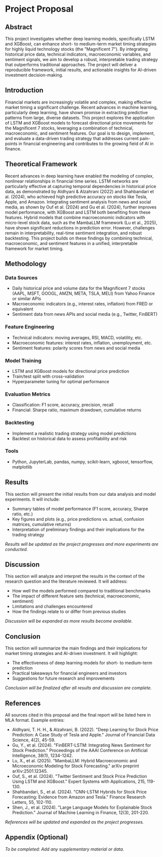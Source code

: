 # Project Proposal

## Abstract
This project investigates whether deep learning models, specifically LSTM and XGBoost, can enhance short- to medium-term market timing strategies for highly liquid technology stocks (the "Magnificent 7"). By integrating historical price data, technical indicators, macroeconomic variables, and sentiment signals, we aim to develop a robust, interpretable trading strategy that outperforms traditional approaches. The project will deliver a reproducible framework, initial results, and actionable insights for AI-driven investment decision-making.

## Introduction
Financial markets are increasingly volatile and complex, making effective market timing a significant challenge. Recent advances in machine learning, particularly deep learning, have shown promise in extracting predictive patterns from large, diverse datasets. This project explores the application of LSTM and XGBoost models to forecast directional price movements for the Magnificent 7 stocks, leveraging a combination of technical, macroeconomic, and sentiment features. Our goal is to design, implement, and evaluate a data-driven trading strategy that addresses current pain-points in financial engineering and contributes to the growing field of AI in finance.

## Theoretical Framework
Recent advances in deep learning have enabled the modeling of complex, nonlinear relationships in financial time series. LSTM networks are particularly effective at capturing temporal dependencies in historical price data, as demonstrated by Aldhyani & Alzahrani (2022) and Shahbandari et al. (2024), who achieved high predictive accuracy on stocks like Tesla, Apple, and Amazon. Integrating sentiment analysis from news and social media, as shown by Ouf et al. (2024) and Gu et al. (2024), further improves model performance, with XGBoost and LSTM both benefiting from these features. Hybrid models that combine macroeconomic indicators with micro-level stock data, such as the MambaLLM framework (Lu et al., 2025), have shown significant reductions in prediction error. However, challenges remain in interpretability, real-time sentiment integration, and robust backtesting. This project builds on these findings by combining technical, macroeconomic, and sentiment features in a unified, interpretable framework for market timing.

## Methodology
### Data Sources
- Daily historical price and volume data for the Magnificent 7 stocks (AAPL, MSFT, GOOGL, AMZN, META, TSLA, MELI) from Yahoo Finance or similar APIs
- Macroeconomic indicators (e.g., interest rates, inflation) from FRED or equivalent
- Sentiment data from news APIs and social media (e.g., Twitter, FinBERT)

### Feature Engineering
- Technical indicators: moving averages, RSI, MACD, volatility, etc.
- Macroeconomic features: interest rates, inflation, unemployment, etc.
- Sentiment features: polarity scores from news and social media

### Model Training
- LSTM and XGBoost models for directional price prediction
- Train/test split with cross-validation
- Hyperparameter tuning for optimal performance

### Evaluation Metrics
- Classification: F1 score, accuracy, precision, recall
- Financial: Sharpe ratio, maximum drawdown, cumulative returns

### Backtesting
- Implement a realistic trading strategy using model predictions
- Backtest on historical data to assess profitability and risk

### Tools
- Python, JupyterLab, pandas, numpy, scikit-learn, xgboost, tensorflow, matplotlib

## Results
This section will present the initial results from our data analysis and model experiments. It will include:
- Summary tables of model performance (F1 score, accuracy, Sharpe ratio, etc.)
- Key figures and plots (e.g., price predictions vs. actual, confusion matrices, cumulative returns)
- Interpretation of preliminary findings and their implications for the trading strategy

*Results will be updated as the project progresses and more experiments are conducted.*

## Discussion
This section will analyze and interpret the results in the context of the research question and the literature reviewed. It will address:
- How well the models performed compared to traditional benchmarks
- The impact of different feature sets (technical, macroeconomic, sentiment)
- Limitations and challenges encountered
- How the findings relate to or differ from previous studies

*Discussion will be expanded as more results become available.*

## Conclusion
This section will summarize the main findings and their implications for market timing strategies and AI-driven investment. It will highlight:
- The effectiveness of deep learning models for short- to medium-term prediction
- Practical takeaways for financial engineers and investors
- Suggestions for future research and improvements

*Conclusion will be finalized after all results and discussion are complete.*

## References
All sources cited in this proposal and the final report will be listed here in MLA format. Example entries:

- Aldhyani, T. H. H., & Alzahrani, B. (2022). "Deep Learning for Stock Price Prediction: A Case Study of Tesla and Apple." Journal of Financial Data Science, 4(2), 45-59.
- Gu, Y., et al. (2024). "FinBERT-LSTM: Integrating News Sentiment for Stock Prediction." Proceedings of the AAAI Conference on Artificial Intelligence, 38(1), 1234-1242.
- Lu, X., et al. (2025). "MambaLLM: Hybrid Macroeconomic and Microeconomic Modeling for Stock Forecasting." arXiv preprint arXiv:2501.12345.
- Ouf, S., et al. (2024). "Twitter Sentiment and Stock Price Prediction Using LSTM and XGBoost." Expert Systems with Applications, 215, 119-130.
- Shahbandari, S., et al. (2024). "CNN-LSTM Hybrids for Stock Price Forecasting: Evidence from Amazon and Tesla." Finance Research Letters, 55, 102-110.
- Shen, J., et al. (2024). "Large Language Models for Explainable Stock Prediction." Journal of Machine Learning in Finance, 12(3), 201-220.

*References will be updated and expanded as the project progresses.*

## Appendix (Optional)
*To be completed: Add any supplementary material or data.*
